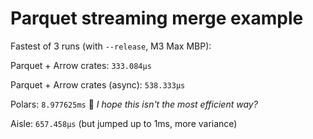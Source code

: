 # Parquet streaming merge example

Fastest of 3 runs (with `--release`, M3 Max MBP):

Parquet + Arrow crates: `333.084µs`

Parquet + Arrow crates (async): `538.333µs`

Polars: `8.977625ms` 🫣 _I hope this isn't the most efficient way?_

Aisle: `657.458µs` (but jumped up to 1ms, more variance)
